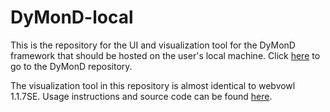 # DyMonD-local
This is the repository for the UI and visualization tool for the DyMonD framework that should be hosted on the user's local machine. Click [here](https://github.com/aaronlohner/DyMonD) to go to the DyMonD repository.

The visualization tool in this repository is almost identical to webvowl 1.1.7SE. Usage instructions and source code can be found [here](https://github.com/qqqqyyy/webvowl1.1.7SE).